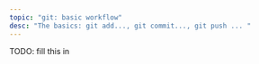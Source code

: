 ```yaml
---
topic: "git: basic workflow"
desc: "The basics: git add..., git commit..., git push ... "
---
```


TODO: fill this in
